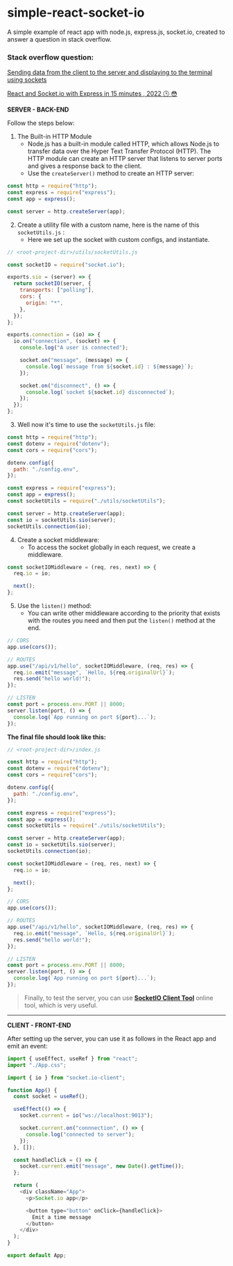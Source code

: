# simple-react-socket-io

A simple example of react app with node.js, express.js, socket.io, created to answer a question in stack overflow.

### Stack overflow question:

[Sending data from the client to the server and displaying to the terminal using sockets][2]

[React and Socket.io with Express in 15 minutes , 2022 🕒 😳](https://github.com/mohammadoftadeh/repo-assets/blob/main/React%20and%20Socket.io%20with%20Express%20in%2015%20minutes%20%2C%202022.png)

**SERVER - BACK-END**

Follow the steps below:

1. The Built-in HTTP Module
   - Node.js has a built-in module called HTTP, which allows Node.js to transfer data over the Hyper Text Transfer Protocol (HTTP). The HTTP module can create an HTTP server that listens to server ports and gives a response back to the client.
   - Use the `createServer()` method to create an HTTP server:

```js
const http = require("http");
const express = require("express");
const app = express();

const server = http.createServer(app);
```

2. Create a utility file with a custom name, here is the name of this `socketUtils.js` :
   - Here we set up the socket with custom configs, and instantiate.

```js
// <root-project-dir>/utils/socketUtils.js

const socketIO = require("socket.io");

exports.sio = (server) => {
  return socketIO(server, {
    transports: ["polling"],
    cors: {
      origin: "*",
    },
  });
};

exports.connection = (io) => {
  io.on("connection", (socket) => {
    console.log("A user is connected");

    socket.on("message", (message) => {
      console.log(`message from ${socket.id} : ${message}`);
    });

    socket.on("disconnect", () => {
      console.log(`socket ${socket.id} disconnected`);
    });
  });
};
```

3. Well now it's time to use the `socketUtils.js` file:

```js
const http = require("http");
const dotenv = require("dotenv");
const cors = require("cors");

dotenv.config({
  path: "./config.env",
});

const express = require("express");
const app = express();
const socketUtils = require("./utils/socketUtils");

const server = http.createServer(app);
const io = socketUtils.sio(server);
socketUtils.connection(io);
```

4. Create a socket middleware:
   - To access the socket globally in each request, we create a middleware.

```js
const socketIOMiddleware = (req, res, next) => {
  req.io = io;

  next();
};
```

5. Use the `listen()` method:
   - You can write other middleware according to the priority that exists with the routes you need and then put the `listen()` method at the end.

```js
// CORS
app.use(cors());

// ROUTES
app.use("/api/v1/hello", socketIOMiddleware, (req, res) => {
  req.io.emit("message", `Hello, ${req.originalUrl}`);
  res.send("hello world!");
});

// LISTEN
const port = process.env.PORT || 8000;
server.listen(port, () => {
  console.log(`App running on port ${port}...`);
});
```

**The final file should look like this:**

```js
// <root-project-dir>/index.js

const http = require("http");
const dotenv = require("dotenv");
const cors = require("cors");

dotenv.config({
  path: "./config.env",
});

const express = require("express");
const app = express();
const socketUtils = require("./utils/socketUtils");

const server = http.createServer(app);
const io = socketUtils.sio(server);
socketUtils.connection(io);

const socketIOMiddleware = (req, res, next) => {
  req.io = io;

  next();
};

// CORS
app.use(cors());

// ROUTES
app.use("/api/v1/hello", socketIOMiddleware, (req, res) => {
  req.io.emit("message", `Hello, ${req.originalUrl}`);
  res.send("hello world!");
});

// LISTEN
const port = process.env.PORT || 8000;
server.listen(port, () => {
  console.log(`App running on port ${port}...`);
});
```

> Finally, to test the server, you can use [**SocketIO Client Tool**][1]
> online tool, which is very useful.

---

**CLIENT - FRONT-END**

After setting up the server, you can use it as follows in the React app and emit an event:

```js
import { useEffect, useRef } from "react";
import "./App.css";

import { io } from "socket.io-client";

function App() {
  const socket = useRef();

  useEffect(() => {
    socket.current = io("ws://localhost:9013");

    socket.current.on("connnection", () => {
      console.log("connected to server");
    });
  }, []);

  const handleClick = () => {
    socket.current.emit("message", new Date().getTime());
  };

  return (
    <div className="App">
      <p>Socket.io app</p>

      <button type="button" onClick={handleClick}>
        Emit a time message
      </button>
    </div>
  );
}

export default App;
```

[1]: https://amritb.github.io/socketio-client-tool/
[2]: https://stackoverflow.com/questions/67388378/sending-data-from-the-client-to-the-server-and-displaying-to-the-terminal-using
